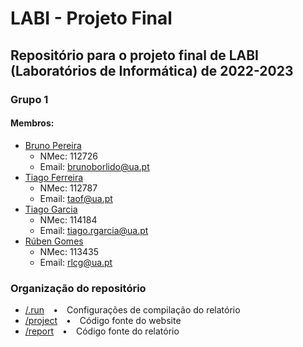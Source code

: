 # LABI - Projeto Final
## Repositório para o projeto final de LABI (Laboratórios de Informática) de 2022-2023 
### Grupo 1
#### Membros:
- [Bruno Pereira](https://github.com/brunombp)
  - NMec: 112726
  - Email: [brunoborlido@ua.pt](mailto:brunoborlido@ua.pt)
- [Tiago Ferreira](https://github.com/tiagof-pk)
  - NMec: 112787
  - Email: [taof@ua.pt](mailto:taof@ua.pt)
- [Tiago Garcia](https://github.com/TiagoRG)
  - NMec: 114184
  - Email: [tiago.rgarcia@ua.pt](mailto:tiago.rgarcia@ua.pt)
- [Rúben Gomes](https://github.com/RubenCGomes)
  - NMec: 113435
  - Email: [rlcg@ua.pt](mailto:rlcg@ua.pt)

### Organização do repositório
- [/.run](https://github.com/detiuaveiro/projeto-final-labi2023g1/tree/main/.run)&emsp;&bullet;&emsp;Configurações de compilação do relatório
- [/project](https://github.com/detiuaveiro/projeto-final-labi2023g1/tree/main/project)&emsp;&bullet;&emsp;Código fonte do website
- [/report](https://github.com/detiuaveiro/projeto-final-labi2023g1/tree/main/report)&emsp;&bullet;&emsp;Código fonte do relatório